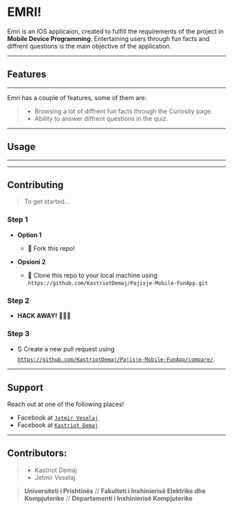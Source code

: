 ﻿EMRI!
===================

Emri is an IOS applicaion, created to fulfill the requirements of the project in **Mobile Device Programming**. Entertaining users through fun facts and diffrent questions is the main objective of the application.

----------


## Features
-------------
Emri has a couple of features, some of them are:

> -  Browsing a lot of diffrent fun facts through the Curiosity page.
> -  Ability to answer diffrent questions in the quiz.


----------


## Usage
-------------

-------------

## Contributing

> To get started...

### Step 1

- **Option 1**
    - 🍴 Fork this repo!

- **Opsioni 2**
    - 👯 Clone this repo to your local machine using `https://github.com/KastriotDemaj/Pajisje-Mobile-FunApp.git`

### Step 2

- **HACK AWAY!** 🔨🔨🔨

### Step 3

- 🔃 Create a new pull request using <a href="https://github.com/KastriotDemaj/Pajisje-Mobile-FunApp/compare/" target="_blank">`https://github.com/KastriotDemaj/Pajisje-Mobile-FunApp/compare/`</a>.

---

## Support

Reach out at one of the following places!

- Facebook at <a href="https://www.facebook.com/jetmir.veselaj.3/" target="_blank">`Jetmir Veselaj`</a>
- Facebook at <a href="https://www.facebook.com/kastriot.demaj" target="_blank">`Kastriot Demaj`</a>

---


## Contributors: 
> - Kastriot Demaj
> - Jetmir Veselaj


> **Universiteti i Prishtinës** //
> **Fakulteti i Inxhinierisë Elektrike dhe Kompjuterike** //
> **Departamenti i Inxhinierisë Kompjuterike** 
